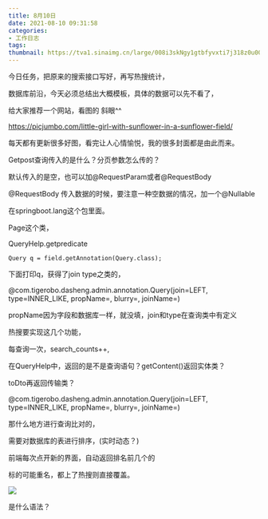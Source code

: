 ```yaml
---
title: 8月10日
date: 2021-08-10 09:31:58
categories:
- 工作日志
tags:
thumbnail: https://tva1.sinaimg.cn/large/008i3skNgy1gtbfyvxti7j318z0u00yq.jpg
---
```

今日任务，把原来的搜索接口写好，再写热搜统计，

数据库前沿，今天必须总结出大概模板，具体的数据可以先不看了，

给大家推荐一个网站，看图的 斜眼^^

https://picjumbo.com/little-girl-with-sunflower-in-a-sunflower-field/

每天都有更新很多好图，看完让人心情愉悦，我的很多封面都是由此而来。

Getpost查询传入的是什么？分页参数怎么传的？

默认传入的是空，也可以加@RequestParam或者@RequestBody

@RequestBody 传入数据的时候，要注意一种空数据的情况，加一个@Nullable 

在springboot.lang这个包里面。



Page这个类，



QueryHelp.getpredicate



```
Query q = field.getAnnotation(Query.class);
```

下面打印q，获得了join type之类的，

@com.tigerobo.dasheng.admin.annotation.Query(join=LEFT, type=INNER_LIKE, propName=, blurry=, joinName=)

propName因为字段和数据库一样，就没填，join和type在查询类中有定义





热搜要实现这几个功能，

每查询一次，search_counts++,

在QueryHelp中，返回的是不是查询语句？getContent()返回实体类？

toDto再返回传输类？

@com.tigerobo.dasheng.admin.annotation.Query(join=LEFT, type=INNER_LIKE, propName=, blurry=, joinName=)

那什么地方进行查询比对的，

需要对数据库的表进行排序，(实时动态？)

前端每次点开新的界面，自动返回排名前几个的

标的可能重名，都上了热搜则直接覆盖。

![](https://tva1.sinaimg.cn/large/008i3skNgy1gtbut5qixej30t70d8jun.jpg)

是什么语法？



